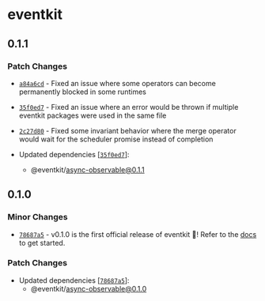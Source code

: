 # eventkit

## 0.1.1

### Patch Changes

- [`a84a6cd`](https://github.com/hntrl/eventkit/commit/a84a6cdbf8f9ed93bfcc97d239e0c0b5376038d1) - Fixed an issue where some operators can become permanently blocked in some runtimes

- [`35f0ed7`](https://github.com/hntrl/eventkit/commit/35f0ed7feca076852c835defbede22a17210466e) - Fixed an issue where an error would be thrown if multiple eventkit packages were used in the same file

- [`2c27d80`](https://github.com/hntrl/eventkit/commit/2c27d8064695e5d33039843826b147b09d6b9750) - Fixed some invariant behavior where the merge operator would wait for the scheduler promise instead of completion

- Updated dependencies [[`35f0ed7`](https://github.com/hntrl/eventkit/commit/35f0ed7feca076852c835defbede22a17210466e)]:
  - @eventkit/async-observable@0.1.1

## 0.1.0

### Minor Changes

- [`78687a5`](https://github.com/hntrl/eventkit/commit/78687a55a2d53bad9e7011c8ba3ec32625774a89) - v0.1.0 is the first official release of eventkit 🎉! Refer to the [docs](https://hntrl.github.io/eventkit) to get started.

### Patch Changes

- Updated dependencies [[`78687a5`](https://github.com/hntrl/eventkit/commit/78687a55a2d53bad9e7011c8ba3ec32625774a89)]:
  - @eventkit/async-observable@0.1.0
